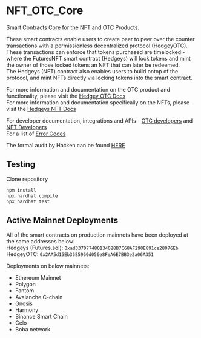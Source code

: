 # NFT_OTC_Core
Smart Contracts Core for the NFT and OTC Products.  

These smart contracts enable users to create peer to peer over the counter transactions with a permissionless decentralized protocol (HedgeyOTC). These transactions can enforce that tokens purchased are timelocked - where the FuturesNFT smart contract (Hedgeys) will lock tokens and mint the owner of those locked tokens an NFT that can later be redeemed.   
The Hedgeys (NFT) contract also enables users to build ontop of the protocol, and mint NFTs directly via locking tokens into the smart contract.  

For more information and documentation on the OTC product and functionality, please visit the [Hedgey OTC Docs](https://global-alfalfa-07c.notion.site/Hedgey-OTC-deals-cbc7b0047d7343e3ba2e236741e9c9bd)  
For more information and documentation specifically on the NFTs, please visit the [Hedgeys NFT Docs](https://global-alfalfa-07c.notion.site/Hedgeys-NFT-b03348c0f84a46acbe0d8861c7490c05)  

For developer documentation, integrations and APIs -  [OTC developers](https://global-alfalfa-07c.notion.site/OTC-Protocol-95b18254e5c543498b2d7b01790f1f86)  and [NFT Developers](https://global-alfalfa-07c.notion.site/Hedgeys-NFT-2fc03fc8bdc54cb0ae6673d33b5e2f8b)  
For a list of [Error Codes](https://global-alfalfa-07c.notion.site/Error-Codes-e15907bfd8804105ba7b5a373df63c18)  

The formal audit by Hacken can be found [HERE](https://hacken.io/audits/#hedgey_finance)  

## Testing
Clone repository

``` bash
npm install
npx hardhat compile
npx hardhat test
```

## Active Mainnet Deployments  
All of the smart contracts on production mainnets have been deployed at the same addresses below:  
Hedgeys (Futures.sol): `0xad337077480134028B7C68AF290E891ce28076Eb`  
HedgeyOTC: `0x2AA5d15Eb36E5960d056e8FeA6E7BB3e2a06A351`  

Deployments on below mainnets:  
- Ethereum Mainnet  
- Polygon
- Fantom
- Avalanche C-chain
- Gnosis
- Harmony
- Binance Smart Chain 
- Celo
- Boba network
